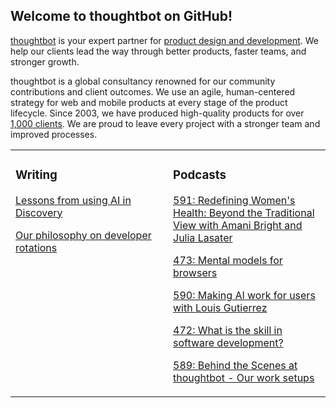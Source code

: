 ## Welcome to thoughtbot on GitHub!

[thoughtbot][1] is your expert partner for [product design and development][2].
We help our clients lead the way through better products, faster teams, and stronger growth.

thoughtbot is a global consultancy renowned for our community contributions and
client outcomes. We use an agile, human-centered strategy for web and mobile
products at every stage of the product lifecycle. Since 2003, we have produced
high-quality products for over [1,000 clients][3]. We are proud to leave every
project with a stronger team and improved processes.

<table><tr><td valign="top" width="50%">

### Writing

<!-- blog starts -->
[Lessons from using AI in Discovery ](https://feed.thoughtbot.com/link/19063/17154650/lup-0632.mp4)

[Our philosophy on developer rotations](https://feed.thoughtbot.com/link/24077/17140846/our-philosophy-on-developer-rotation)

<!-- blog ends -->
</td><td valign="top" width="50%">

### Podcasts

<!-- podcasts starts -->
[591: Redefining Women's Health: Beyond the Traditional View with Amani Bright and Julia Lasater](https://podcast.thoughtbot.com/591)

[473: Mental models for browsers](https://bikeshed.thoughtbot.com/473)

[590: Making AI work for users with Louis Gutierrez](https://podcast.thoughtbot.com/590)

[472: What is the skill in software development?](https://bikeshed.thoughtbot.com/472)

[589: Behind the Scenes at thoughtbot - Our work setups](https://podcast.thoughtbot.com/589)

<!-- podcasts ends -->
</td></tr></table>

[1]: https://thoughtbot.com
[2]: https://thoughtbot.com/services
[3]: https://thoughtbot.com/case-studies
